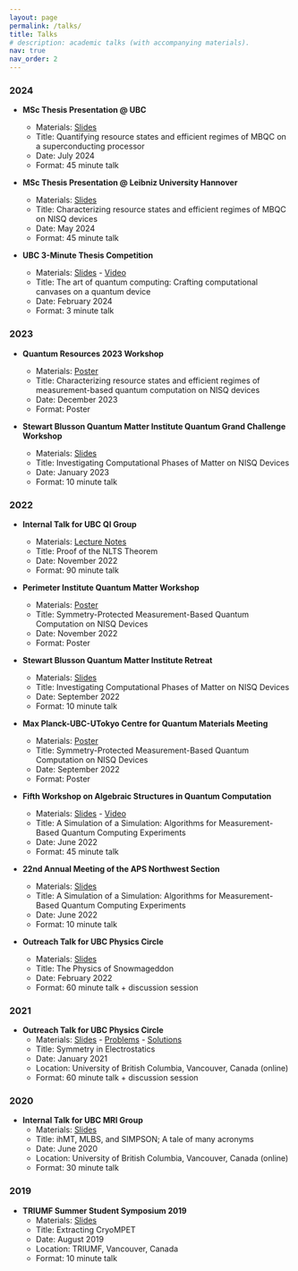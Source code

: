 ```yaml
---
layout: page
permalink: /talks/
title: Talks
# description: academic talks (with accompanying materials).
nav: true
nav_order: 2
---
```

### 2024
- **MSc Thesis Presentation @ UBC**
    - Materials: [Slides](/assets/pdf/talks/2024-sptmbqcnisq-msc-ubc.pdf)
    - Title: Quantifying resource states and efficient regimes of MBQC on a superconducting processor
    - Date: July 2024
    - Format: 45 minute talk

- **MSc Thesis Presentation @ Leibniz University Hannover**
    - Materials: [Slides](/assets/pdf/talks/2024-sptbmbqcnisq-msc-hannover.pdf)
    - Title: Characterizing resource states and efficient regimes of MBQC on NISQ devices
    - Date: May 2024
    - Format: 45 minute talk

- **UBC 3-Minute Thesis Competition**
    - Materials: [Slides](/assets/pdf/talks/2024-qcompcanvases-3mt.pdf) - [Video](https://www.youtube.com/watch?v=LkqlfXDcfrA)
    - Title: The art of quantum computing: Crafting computational canvases on a quantum device
    - Date: February 2024
    - Format: 3 minute talk

### 2023
- **Quantum Resources 2023 Workshop**
    - Materials: [Poster](/assets/pdf/talks/2023-sptmbqcnisq-qresources.pdf)
    - Title: Characterizing resource states and efficient regimes of measurement-based quantum computation on NISQ devices
    - Date: December 2023
    - Format: Poster

- **Stewart Blusson Quantum Matter Institute Quantum Grand Challenge Workshop**
    - Materials: [Slides](/assets/pdf/talks/2023-sptmbqcnisq-qcgcubc.pdf)
    - Title: Investigating Computational Phases of Matter on NISQ Devices
    - Date: January 2023
    - Format: 10 minute talk

### 2022
- **Internal Talk for UBC QI Group**
    - Materials: [Lecture Notes](/assets/pdf/talks/2022-nlts.pdf)
    - Title: Proof of the NLTS Theorem
    - Date: November 2022
    - Format: 90 minute talk

- **Perimeter Institute Quantum Matter Workshop**
    - Materials: [Poster](/assets/pdf/talks/2022-sptmbqcnisq-mpubcutokyo.pdf)
    - Title: Symmetry-Protected Measurement-Based Quantum Computation on NISQ Devices
    - Date: November 2022
    - Format: Poster

- **Stewart Blusson Quantum Matter Institute Retreat**
    - Materials: [Slides](/assets/pdf/talks/2022-cptnisq-qmiretreat.pdf)
    - Title: Investigating Computational Phases of Matter on NISQ Devices
    - Date: September 2022
    - Format: 10 minute talk

- **Max Planck-UBC-UTokyo Centre for Quantum Materials Meeting**
    - Materials: [Poster](/assets/pdf/talks/2022-sptmbqcnisq-mpubcutokyo.pdf)
    - Title: Symmetry-Protected Measurement-Based Quantum Computation on NISQ Devices
    - Date: September 2022
    - Format: Poster

- **Fifth Workshop on Algebraic Structures in Quantum Computation**
    - Materials: [Slides](/assets/pdf/talks/2022-a-simulation-of-a-simulation-asqc.pdf) - [Video](https://www.youtube.com/watch?v=PrwXFuhGmW4)
    - Title: A Simulation of a Simulation: Algorithms for Measurement-Based Quantum Computing Experiments
    - Date: June 2022
    - Format: 45 minute talk

- **22nd Annual Meeting of the APS Northwest Section**
    - Materials: [Slides](/assets/pdf/talks/2022-a-simulation-of-a-simulation-apsnws.pdf)
    - Title: A Simulation of a Simulation: Algorithms for Measurement-Based Quantum Computing Experiments
    - Date: June 2022
    - Format: 10 minute talk    

- **Outreach Talk for UBC Physics Circle**
    - Materials: [Slides](/assets/pdf/talks/2022-physics-of-snowmageddon.pdf)
    - Title: The Physics of Snowmageddon
    - Date: February 2022
    - Format: 60 minute talk + discussion session

### 2021
- **Outreach Talk for UBC Physics Circle**
    - Materials: [Slides](/assets/pdf/talks/2021-symmetry-in-electrostatics.pdf) - [Problems](/assets/pdf/talks/2021-symmetry-in-electrostatics-problems.pdf) - [Solutions](/assets/pdf/talks/2021-symmetry-in-electrostatics-solutions.pdf)
    - Title: Symmetry in Electrostatics
    - Date: January 2021
    - Location: University of British Columbia, Vancouver, Canada (online)
    - Format: 60 minute talk + discussion session

### 2020
- **Internal Talk for UBC MRI Group**
    - Materials: [Slides](/assets/pdf/talks/2020-ihmt-mlbs-simpson.pdf)
    - Title: ihMT, MLBS, and SIMPSON; A tale of many acronyms
    - Date: June 2020
    - Location: University of British Columbia, Vancouver, Canada (online)
    - Format: 30 minute talk

### 2019
- **TRIUMF Summer Student Symposium 2019**
    - Materials: [Slides](/assets/pdf/talks/2019-extractingcryompet.pdf)
    - Title: Extracting CryoMPET
    - Date: August 2019
    - Location: TRIUMF, Vancouver, Canada
    - Format: 10 minute talk